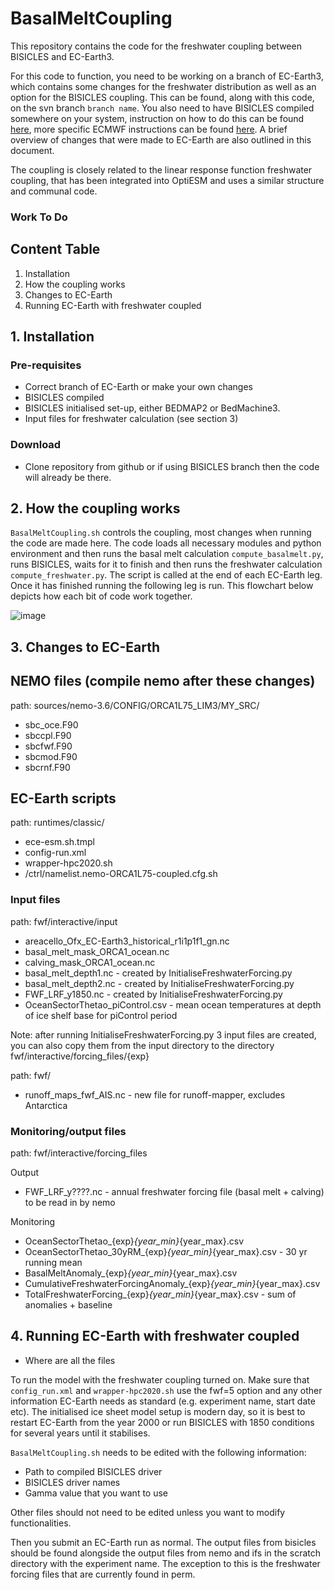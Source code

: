 # BasalMeltCoupling


This repository contains the code for the freshwater coupling between BISICLES and EC-Earth3. 

For this code to function, you need to be working on a branch of EC-Earth3, which contains some changes for the freshwater distribution as well as an option for the BISICLES coupling. This can be found, along with this code, on the svn branch `branch name`. You also need to have BISICLES compiled somewhere on your system, instruction on how to do this can be found [here](https://davis.lbl.gov/Manuals/BISICLES-DOCS/readme.html), more specific ECMWF instructions can be found [here](https://github.com/BISICLES-users/BISICLES-notes/blob/main/BISICLES_ECMWF2020.md). A brief overview of changes that were made to EC-Earth are also outlined in this document. 

The coupling is closely related to the linear response function freshwater coupling, that has been integrated into OptiESM and uses a similar structure and communal code. 

### Work To Do


## Content Table
1. Installation
2. How the coupling works
3. Changes to EC-Earth
4. Running EC-Earth with freshwater coupled

## 1. Installation

### Pre-requisites
- Correct branch of EC-Earth or make your own changes
- BISICLES compiled
- BISICLES initialised set-up, either BEDMAP2 or BedMachine3.
- Input files for freshwater calculation (see section 3)

### Download
- Clone repository from github or if using BISICLES branch then the code will already be there.



## 2. How the coupling works
`BasalMeltCoupling.sh` controls the coupling, most changes when running the code are made here. The code loads all necessary modules and python environment and then runs the basal melt calculation `compute_basalmelt.py`, runs BISICLES, waits for it to finish and then runs the freshwater calculation `compute_freshwater.py`. The script is called at the end of each EC-Earth leg. Once it has finished running the following leg is run. This flowchart below depicts how each bit of code work together. 


![image](https://user-images.githubusercontent.com/82878115/221154886-f0c31171-538b-4a80-a459-ee6af2fa5d31.png)

## 3. Changes to EC-Earth

## NEMO files (compile nemo after these changes)
path: sources/nemo-3.6/CONFIG/ORCA1L75_LIM3/MY_SRC/
- sbc_oce.F90
- sbccpl.F90
- sbcfwf.F90
- sbcmod.F90
- sbcrnf.F90

## EC-Earth scripts
path: runtimes/classic/

- ece-esm.sh.tmpl
- config-run.xml
- wrapper-hpc2020.sh
- /ctrl/namelist.nemo-ORCA1L75-coupled.cfg.sh 

### Input files
path: fwf/interactive/input

- areacello_Ofx_EC-Earth3_historical_r1i1p1f1_gn.nc
- basal_melt_mask_ORCA1_ocean.nc
- calving_mask_ORCA1_ocean.nc
- basal_melt_depth1.nc - created by InitialiseFreshwaterForcing.py 
- basal_melt_depth2.nc - created by InitialiseFreshwaterForcing.py
- FWF_LRF_y1850.nc - created by InitialiseFreshwaterForcing.py
- OceanSectorThetao_piControl.csv - mean ocean temperatures at depth of ice shelf base for piControl period

Note: after running InitialiseFreshwaterForcing.py 3 input files are created, you can also copy them from the input directory to the directory fwf/interactive/forcing_files/{exp}

path: fwf/
- runoff_maps_fwf_AIS.nc    - new file for runoff-mapper, excludes Antarctica

### Monitoring/output files
path: fwf/interactive/forcing_files

Output
- FWF_LRF_y????.nc - annual freshwater forcing file (basal melt + calving) to be read in by nemo

Monitoring
- OceanSectorThetao_{exp}_{year_min}_{year_max}.csv
- OceanSectorThetao_30yRM_{exp}_{year_min}_{year_max}.csv - 30 yr running mean
- BasalMeltAnomaly_{exp}_{year_min}_{year_max}.csv
- CumulativeFreshwaterForcingAnomaly_{exp}_{year_min}_{year_max}.csv
- TotalFreshwaterForcing_{exp}_{year_min}_{year_max}.csv - sum of anomalies + baseline

## 4. Running EC-Earth with freshwater coupled

- Where are all the files

To run the model with the freshwater coupling turned on. Make sure that `config_run.xml` and `wrapper-hpc2020.sh` use the fwf=5 option and any other information EC-Earth needs as standard (e.g. experiment name, start date etc). 
The initialised ice sheet model setup is modern day, so it is best to restart EC-Earth from the year 2000 or run BISICLES with 1850 conditions for several years until it stabilises. 

`BasalMeltCoupling.sh` needs to be edited with the following information:
- Path to compiled BISICLES driver
- BISICLES driver names
- Gamma value that you want to use

Other files should not need to be edited unless you want to modify functionalities. 

Then you submit an EC-Earth run as normal. The output files from bisicles should be found alongside the output files from nemo and ifs in the scratch directory with the experiment name. The exception to this is the freshwater forcing files that are currently found in perm. 
